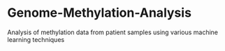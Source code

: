 # Genome-Methylation-Analysis
Analysis of methylation data from patient samples using various machine learning techniques
